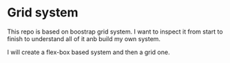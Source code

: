 # Grid system

This repo is based on boostrap grid system. I want to inspect it from start to finish to understand all of it anb build my own system.

I will create a flex-box based system and then a grid one.
